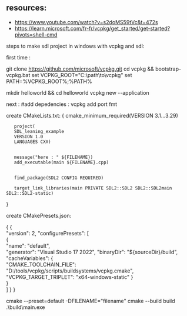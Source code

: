 
## resources:
   - https://www.youtube.com/watch?v=s2doMS59tVc&t=472s
   - https://learn.microsoft.com/fr-fr/vcpkg/get_started/get-started?pivots=shell-cmd


steps to make sdl project in windows with vcpkg and sdl:


first time :

 git clone https://github.com/microsoft/vcpkg.git
 cd vcpkg && bootstrap-vcpkg.bat
 set VCPKG_ROOT="C:\path\to\vcpkg"
 set PATH=%VCPKG_ROOT%;%PATH%
 
 mkdir helloworld && cd helloworld
 vcpkg new --application
 
 
 
next :
 #add depedencies :
 vcpkg add port fmt
 
 
 create CMakeLists.txt:
   {
       cmake_minimum_required(VERSION 3.1...3.29)

       project(
       SDL_leaning_example
       VERSION 1.0
       LANGUAGES CXX)


       message("here : " ${FILENAME})
       add_executable(main ${FILENAME}.cpp)


       find_package(SDL2 CONFIG REQUIRED)

       target_link_libraries(main PRIVATE SDL2::SDL2 SDL2::SDL2main SDL2::SDL2-static)
   }
	

create CMakePresets.json:
 
 
 {
	{  
    "version": 2,
    "configurePresets": 
          [     
              {       
                  "name": "default",       
                  "generator": "Visual Studio 17 2022",
                  "binaryDir": "${sourceDir}/build",       
                  "cacheVariables":
                  {         
                      "CMAKE_TOOLCHAIN_FILE": "D:/tools/vcpkg/scripts/buildsystems/vcpkg.cmake",
                      "VCPKG_TARGET_TRIPLET": "x64-windows-static"
                  }     
              }   
          ]
    }
 }
 
 
 
 cmake --preset=default -DFILENAME="filename"
 cmake --build build
 .\build\main.exe
